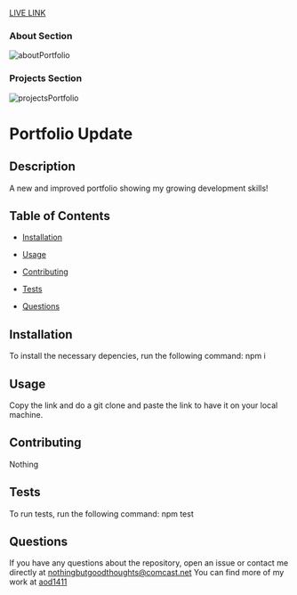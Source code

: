 
[LIVE LINK](https://aod1411.github.io/updated-portfolio-/)

### About Section
![aboutPortfolio](https://user-images.githubusercontent.com/87099278/146808014-bc68db27-d893-4e1d-8102-39f9c59d253d.PNG)

### Projects Section
![projectsPortfolio](https://user-images.githubusercontent.com/87099278/146808048-9187bdab-8a24-4817-bc78-9f3c69cf4651.PNG)

# Portfolio Update

  ## Description

  A new and improved portfolio showing my growing development skills!

  ## Table of Contents

  * [Installation](#installation)

  * [Usage](#usage)

  * [Contributing](#contributing)

  * [Tests](#tests)

  * [Questions](#questions)

  ## Installation

  To install the necessary depencies, run the following command:
  npm i

  ## Usage
Copy the link and do a git clone and paste the link to have it on your local machine.

  ## Contributing
  Nothing

  ## Tests

  To run tests, run the following command:
  npm test

  ## Questions

  If you have any questions about the repository, open an issue or contact me directly at nothingbutgoodthoughts@comcast.net
  You can find more of my work at [aod1411](https://github.com/aod1411)

